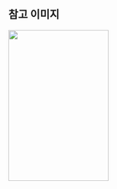 ## 참고 이미지
<img src='https://github.com/user-attachments/assets/02dabc54-eefb-4b67-8230-4cf0fc7d36ab' width='200' height='300'>
